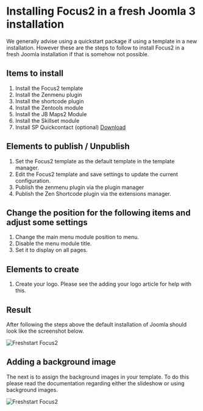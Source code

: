 Installing Focus2 in a fresh Joomla 3 installation
====

We generally advise using a quickstart package if using a template in a new installation. However these are the steps to follow to install Focus2 in a fresh Joomla installation if that is somehow not possible.

Items to install
----
1. Install the Focus2 template
2. Install the Zenmenu plugin
3. Install the shortcode plugin
4. Install the Zentools module
5. Install the JB Maps2 Module
6. Install the Skillset module
7. Install SP Quickcontact (optional) <a href="http://www.joomshaper.com/joomla-extensions/quick-contact">Download</a>


Elements to publish / Unpublish
----
1. Set the Focus2 template as the default template in the template manager.
2. Edit the Focus2 template and save settings to update the current configuration.
3. Publish the zenmenu plugin via the plugin manager
4. Publish the Zen Shortcode plugin via the extensions manager.


Change the position for the following items and adjust some settings
---
1. Change the main menu module position to menu.
2. Disable the menu module title.
4. Set it to display on all pages.

Elements to create
----
1. Create your logo. Please see the adding your logo article for help with this.


Result
----
After following the steps above the default installation of Joomla should look like the screenshot below.

![Freshstart Focus2](../data/focus2/images/freshstart/freshstart1.jpg)


Adding a background image
---
The next is to assign the background images in your template. To do this please read the documentation regarding either the slideshow or using background images.

![Freshstart Focus2](../data/focus2/images/freshstart/freshstart2.jpg)